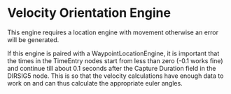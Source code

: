 # Velocity Orientation Engine

This engine requires a location engine with movement otherwise an error
will be generated.

If this engine is paired with a WaypointLocationEngine, it is important that the
times in the TimeEntry nodes start from less than zero (-0.1 works fine) and 
continue till about 0.1 seconds after the Capture Duration field in the DIRSIG5
node. This is so that the velocity calculations have enough data to work on and
can thus calculate the appropriate euler angles.